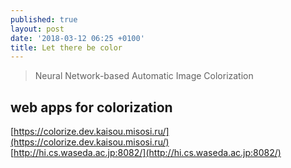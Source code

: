 ```yaml
---
published: true
layout: post
date: '2018-03-12 06:25 +0100'
title: Let there be color
---
```

> Neural Network-based Automatic Image Colorization

## web apps for colorization

[https://colorize.dev.kaisou.misosi.ru/](https://colorize.dev.kaisou.misosi.ru/)  
[http://hi.cs.waseda.ac.jp:8082/](http://hi.cs.waseda.ac.jp:8082/)